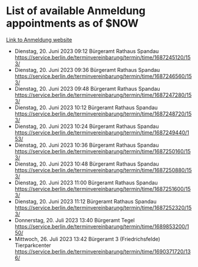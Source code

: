 # List of available Anmeldung appointments as of $NOW
[Link to Anmeldung website](https://service.berlin.de/terminvereinbarung/termin/tag.php?termin=1&anliegen[]=120686&dienstleisterlist=122210,122217,327316,122219,327312,122227,327314,122231,327346,122243,327348,122254,122252,329742,122260,329745,122262,329748,122271,327278,122273,327274,122277,327276,330436,122280,327294,122282,327290,122284,327292,122291,327270,122285,327266,122286,327264,122296,327268,150230,329760,122297,327286,122294,327284,122312,329763,122314,329775,122304,327330,122311,327334,122309,327332,317869,122281,327352,122279,329772,122283,122276,327324,122274,327326,122267,329766,122246,327318,122251,327320,122257,327322,122208,327298,122226,327300&herkunft=http%3A%2F%2Fservice.berlin.de%2Fdienstleistung%2F120686%2F)
- Dienstag, 20. Juni 2023 09:12 Bürgeramt Rathaus Spandau https://service.berlin.de/terminvereinbarung/termin/time/1687245120/153/
- Dienstag, 20. Juni 2023 09:36 Bürgeramt Rathaus Spandau https://service.berlin.de/terminvereinbarung/termin/time/1687246560/153/
- Dienstag, 20. Juni 2023 09:48 Bürgeramt Rathaus Spandau https://service.berlin.de/terminvereinbarung/termin/time/1687247280/153/
- Dienstag, 20. Juni 2023 10:12 Bürgeramt Rathaus Spandau https://service.berlin.de/terminvereinbarung/termin/time/1687248720/153/
- Dienstag, 20. Juni 2023 10:24 Bürgeramt Rathaus Spandau https://service.berlin.de/terminvereinbarung/termin/time/1687249440/153/
- Dienstag, 20. Juni 2023 10:36 Bürgeramt Rathaus Spandau https://service.berlin.de/terminvereinbarung/termin/time/1687250160/153/
- Dienstag, 20. Juni 2023 10:48 Bürgeramt Rathaus Spandau https://service.berlin.de/terminvereinbarung/termin/time/1687250880/153/
- Dienstag, 20. Juni 2023 11:00 Bürgeramt Rathaus Spandau https://service.berlin.de/terminvereinbarung/termin/time/1687251600/153/
- Dienstag, 20. Juni 2023 11:12 Bürgeramt Rathaus Spandau https://service.berlin.de/terminvereinbarung/termin/time/1687252320/153/
- Donnerstag, 20. Juli 2023 13:40 Bürgeramt Tegel https://service.berlin.de/terminvereinbarung/termin/time/1689853200/150/
- Mittwoch, 26. Juli 2023 13:42 Bürgeramt 3 (Friedrichsfelde) Tierparkcenter https://service.berlin.de/terminvereinbarung/termin/time/1690371720/136/
